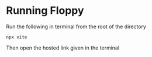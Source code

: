 # Running Floppy
Run the following in terminal from the root of the directory
```
npx vite
```

Then open the hosted link given in the terminal
